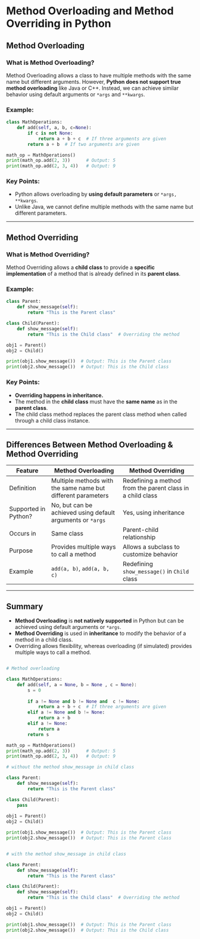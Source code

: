 # Method Overloading and Method Overriding in Python

## Method Overloading

### What is Method Overloading?
Method Overloading allows a class to have multiple methods with the same name but different arguments. However, **Python does not support true method overloading** like Java or C++. Instead, we can achieve similar behavior using default arguments or `*args` and `**kwargs`.

### Example:
```python
class MathOperations:
    def add(self, a, b, c=None):
        if c is not None:
            return a + b + c  # If three arguments are given
        return a + b  # If two arguments are given

math_op = MathOperations()
print(math_op.add(2, 3))      # Output: 5
print(math_op.add(2, 3, 4))   # Output: 9
```

### Key Points:
- Python allows overloading by **using default parameters** or `*args, **kwargs`.
- Unlike Java, we cannot define multiple methods with the same name but different parameters.

---

## Method Overriding

### What is Method Overriding?
Method Overriding allows a **child class** to provide a **specific implementation** of a method that is already defined in its **parent class**.

### Example:
```python
class Parent:
    def show_message(self):
        return "This is the Parent class"

class Child(Parent):
    def show_message(self):
        return "This is the Child class"  # Overriding the method

obj1 = Parent()
obj2 = Child()

print(obj1.show_message())  # Output: This is the Parent class
print(obj2.show_message())  # Output: This is the Child class
```

### Key Points:
- **Overriding happens in inheritance.**
- The method in the **child class** must have the **same name** as in the **parent class**.
- The child class method replaces the parent class method when called through a child class instance.

---

## Differences Between Method Overloading & Method Overriding

| Feature              | Method Overloading | Method Overriding |
|---------------------|----------------|----------------|
| Definition          | Multiple methods with the same name but different parameters | Redefining a method from the parent class in a child class |
| Supported in Python? | No, but can be achieved using default arguments or `*args` | Yes, using inheritance |
| Occurs in           | Same class      | Parent-child relationship |
| Purpose            | Provides multiple ways to call a method | Allows a subclass to customize behavior |
| Example            | `add(a, b)`, `add(a, b, c)` | Redefining `show_message()` in `Child` class |

---

## Summary
- **Method Overloading** is **not natively supported** in Python but can be achieved using default arguments or `*args`.
- **Method Overriding** is used in **inheritance** to modify the behavior of a method in a child class.
- Overriding allows flexibility, whereas overloading (if simulated) provides multiple ways to call a method.

``` python 

# Method overloading

class MathOperations:
    def add(self, a = None, b = None , c = None):
        s = 0
        
        if a != None and b != None and  c != None:
            return a + b + c  # If three arguments are given
        elif a != None and b != None:
            return a + b
        elif a != None:
            return a
        return s

math_op = MathOperations()
print(math_op.add(2, 3))      # Output: 5
print(math_op.add(2, 3, 4))   # Output: 9

```

``` python
# without the method show_message in child class 

class Parent:
    def show_message(self):
        return "This is the Parent class"

class Child(Parent):
    pass
    
obj1 = Parent()
obj2 = Child()

print(obj1.show_message())  # Output: This is the Parent class
print(obj2.show_message())  # Output: This is the Parent class

```

```python

# with the method show_message in child class 

class Parent:
    def show_message(self):
        return "This is the Parent class"

class Child(Parent):
    def show_message(self):
        return "This is the Child class"  # Overriding the method

obj1 = Parent()
obj2 = Child()

print(obj1.show_message())  # Output: This is the Parent class
print(obj2.show_message())  # Output: This is the Child class

```